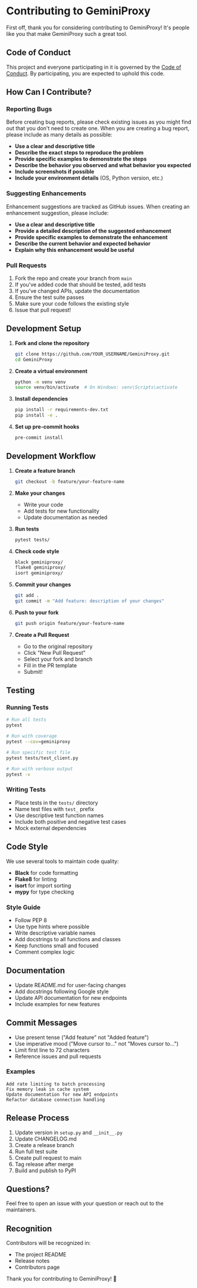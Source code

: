 # Contributing to GeminiProxy

First off, thank you for considering contributing to GeminiProxy! It's people like you that make GeminiProxy such a great tool.

## Code of Conduct

This project and everyone participating in it is governed by the [Code of Conduct](CODE_OF_CONDUCT.md). By participating, you are expected to uphold this code.

## How Can I Contribute?

### Reporting Bugs

Before creating bug reports, please check existing issues as you might find out that you don't need to create one. When you are creating a bug report, please include as many details as possible:

* **Use a clear and descriptive title**
* **Describe the exact steps to reproduce the problem**
* **Provide specific examples to demonstrate the steps**
* **Describe the behavior you observed and what behavior you expected**
* **Include screenshots if possible**
* **Include your environment details** (OS, Python version, etc.)

### Suggesting Enhancements

Enhancement suggestions are tracked as GitHub issues. When creating an enhancement suggestion, please include:

* **Use a clear and descriptive title**
* **Provide a detailed description of the suggested enhancement**
* **Provide specific examples to demonstrate the enhancement**
* **Describe the current behavior and expected behavior**
* **Explain why this enhancement would be useful**

### Pull Requests

1. Fork the repo and create your branch from `main`
2. If you've added code that should be tested, add tests
3. If you've changed APIs, update the documentation
4. Ensure the test suite passes
5. Make sure your code follows the existing style
6. Issue that pull request!

## Development Setup

1. **Fork and clone the repository**
   ```bash
   git clone https://github.com/YOUR_USERNAME/GeminiProxy.git
   cd GeminiProxy
   ```

2. **Create a virtual environment**
   ```bash
   python -m venv venv
   source venv/bin/activate  # On Windows: venv\Scripts\activate
   ```

3. **Install dependencies**
   ```bash
   pip install -r requirements-dev.txt
   pip install -e .
   ```

4. **Set up pre-commit hooks**
   ```bash
   pre-commit install
   ```

## Development Workflow

1. **Create a feature branch**
   ```bash
   git checkout -b feature/your-feature-name
   ```

2. **Make your changes**
   - Write your code
   - Add tests for new functionality
   - Update documentation as needed

3. **Run tests**
   ```bash
   pytest tests/
   ```

4. **Check code style**
   ```bash
   black geminiproxy/
   flake8 geminiproxy/
   isort geminiproxy/
   ```

5. **Commit your changes**
   ```bash
   git add .
   git commit -m "Add feature: description of your changes"
   ```

6. **Push to your fork**
   ```bash
   git push origin feature/your-feature-name
   ```

7. **Create a Pull Request**
   - Go to the original repository
   - Click "New Pull Request"
   - Select your fork and branch
   - Fill in the PR template
   - Submit!

## Testing

### Running Tests
```bash
# Run all tests
pytest

# Run with coverage
pytest --cov=geminiproxy

# Run specific test file
pytest tests/test_client.py

# Run with verbose output
pytest -v
```

### Writing Tests
- Place tests in the `tests/` directory
- Name test files with `test_` prefix
- Use descriptive test function names
- Include both positive and negative test cases
- Mock external dependencies

## Code Style

We use several tools to maintain code quality:

- **Black** for code formatting
- **Flake8** for linting
- **isort** for import sorting
- **mypy** for type checking

### Style Guide
- Follow PEP 8
- Use type hints where possible
- Write descriptive variable names
- Add docstrings to all functions and classes
- Keep functions small and focused
- Comment complex logic

## Documentation

- Update README.md for user-facing changes
- Add docstrings following Google style
- Update API documentation for new endpoints
- Include examples for new features

## Commit Messages

- Use present tense ("Add feature" not "Added feature")
- Use imperative mood ("Move cursor to..." not "Moves cursor to...")
- Limit first line to 72 characters
- Reference issues and pull requests

### Examples
```
Add rate limiting to batch processing
Fix memory leak in cache system
Update documentation for new API endpoints
Refactor database connection handling
```

## Release Process

1. Update version in `setup.py` and `__init__.py`
2. Update CHANGELOG.md
3. Create a release branch
4. Run full test suite
5. Create pull request to main
6. Tag release after merge
7. Build and publish to PyPI

## Questions?

Feel free to open an issue with your question or reach out to the maintainers.

## Recognition

Contributors will be recognized in:
- The project README
- Release notes
- Contributors page

Thank you for contributing to GeminiProxy! 🚀
